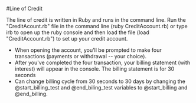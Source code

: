 #Line of Credit

The line of credit is written in Ruby and runs in the command line. Run the "CreditAcount.rb" file in the command line (ruby CreditAccount.rb) or type irb to open up the ruby console and then load the file (load "CreditAccount.rb") to set up your credit account.

- When opening the account, you'll be prompted to make four transactions (payments or withdrawal -- your choice).
- After you've completed the four transaction, your billing statement (with interest) will appear in the console. The billing statement is for 30 seconds
- Can change billing cycle from 30 seconds to 30 days by changing the @start_billing_test and @end_biling_test variables to @start_billing and @end_billing.